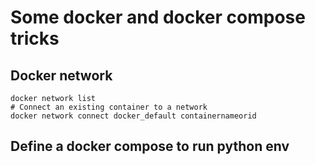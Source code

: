 # Some docker and docker compose tricks

## Docker network

```shell
docker network list
# Connect an existing container to a network
docker network connect docker_default containernameorid
```

## Define a docker compose to run python env

